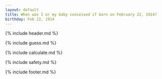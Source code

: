 ```yaml
---
layout: default
title: When was I or my baby conceived if born on February 22, 1914?
birthday: Feb 22, 1914
---
```


{% include header.md %}

{% include guess.md %}

{% include calculate.md %}

{% include safety.md %}

{% include footer.md %}




